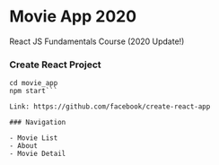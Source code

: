 # Movie App 2020

React JS Fundamentals Course (2020 Update!)

### Create React Project
```npx create-react-app movie_app
cd movie_app
npm start```

Link: https://github.com/facebook/create-react-app

### Navigation

- Movie List
- About
- Movie Detail
